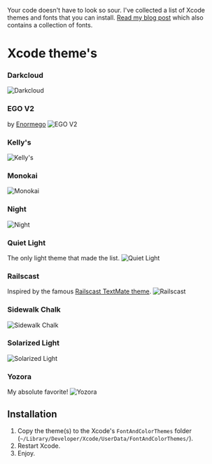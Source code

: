 Your code doesn't have to look so sour. I've collected a list of Xcode themes and fonts that you can install. 
[Read my blog post](http://www.damir.me/posts/xcode-themes-and-fonts) which also contains a collection of fonts.

# Xcode theme's

### Darkcloud
![Darkcloud](http://www.damir.me/u/manual/darkcloud.jpg)

### EGO V2
by [Enormego](http://www.enormego.com)
![EGO V2](http://www.damir.me/u/manual/egov2.jpg)

### Kelly's
![Kelly's](http://www.damir.me/u/manual/kellys.jpg)

### Monokai
![Monokai](http://www.damir.me/u/manual/monokai.jpg)

### Night
![Night](http://www.damir.me/u/manual/night.jpg)

### Quiet Light
The only light theme that made the list.
![Quiet Light](http://www.damir.me/u/manual/quiet-light.jpg)

### Railscast
Inspired by the famous [Railscast TextMate theme](http://railscasts.com/about/).
![Railscast](http://www.damir.me/u/manual/railscast.jpg)

### Sidewalk Chalk
![Sidewalk Chalk](http://www.damir.me/u/manual/sidewalk-chalk.jpg)

### Solarized Light
![Solarized Light](http://www.damir.me/u/manual/solarized-light.jpg)

### Yozora
My absolute favorite!
![Yozora](http://www.damir.me/u/manual/yozora.jpg)


## Installation
1. Copy the theme(s) to the Xcode's `FontAndColorThemes` folder (`~/Library/Developer/Xcode/UserData/FontAndColorThemes/`).
2. Restart Xcode.
3. Enjoy.

